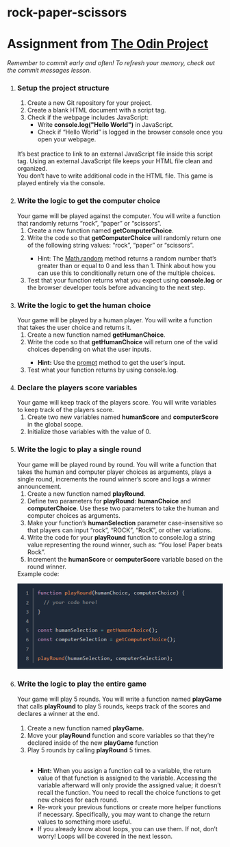 # rock-paper-scissors

<h1>Assignment from <a href="https://www.theodinproject.com/lessons/foundations-rock-paper-scissors">The Odin Project</a></h1>
<em>Remember to commit early and often! To refresh your memory, check out the commit messages lesson.</em>

<ol>
<li>
<h3>Setup the project structure</h3>
<ol>
<li>
Create a new Git repository for your project.
</li>
<li>
Create a blank HTML document with a script tag.
</li>
<li>
Check if the webpage includes JavaScript:
<ul>
<li>
Write <strong>console.log("Hello World")</strong> in JavaScript.
</li>
<li>
Check if “Hello World” is logged in the browser console once you open your webpage.
</li>
</ul>
</ol>
<br>
</li>
It’s best practice to link to an external JavaScript file inside this script tag. Using an external JavaScript file keeps your HTML file clean and organized.

<br>
You don’t have to write additional code in the HTML file. This game is played entirely via the console.
</li>

<li>
<h3>Write the logic to get the computer choice</h3>
Your game will be played against the computer. You will write a function that randomly returns “rock”, “paper” or “scissors”.

<br>
<ol>
<li>
Create a new function named <strong>getComputerChoice</strong>.
</li>
<li>
Write the code so that <strong>getComputerChoice</strong> will randomly return one of the following string values: “rock”, “paper” or “scissors”.
</li>
<ul>
<li>
Hint: The <a href="https://developer.mozilla.org/en-US/docs/Web/JavaScript/Reference/Global_Objects/Math/random">Math.random</a> method returns a random number that’s greater than or equal to 0 and less than 1. Think about how you can use this to conditionally return one of the multiple choices.
</li>
</ul>
<li>
Test that your function returns what you expect using <strong>console.log</strong> or the browser developer tools before advancing to the next step.
</li>
</ol>

<li>
<h3>Write the logic to get the human choice</h3>
Your game will be played by a human player. You will write a function that takes the user choice and returns it.

<br>
<ol>
<li>
Create a new function named <strong>getHumanChoice</strong>.
</li>
<li>
Write the code so that <strong>getHumanChoice</strong> will return one of the valid choices depending on what the user inputs.
</li>
<ul>
<li>
<strong>Hint:</strong> Use the <a href="https://developer.mozilla.org/en-US/docs/Web/API/Window/prompt">prompt</a> method to get the user’s input.
</li>
</ul>
<li>
Test what your function returns by using console.log.
</li>
</ol>
</li>

<li>
<h3>Declare the players score variables</h3>
Your game will keep track of the players score. You will write variables to keep track of the players score.
<ol>
<li>Create two new variables named <strong>humanScore</strong> and <strong>computerScore</strong> in the global scope.</li>
<li>Initialize those variables with the value of 0.</li>
</ol>
</li>

<li>
<h3>Write the logic to play a single round</h3>
Your game will be played round by round. You will write a function that takes the human and computer player choices as arguments, plays a single round, increments the round winner’s score and logs a winner announcement.

<br>
<ol>
<li>
Create a new function named <strong>playRound</strong>.
</li>
<li>
Define two parameters for <strong>playRound</strong>: <strong>humanChoice</strong> and <strong>computerChoice</strong>. Use these two parameters to take the human and computer choices as arguments.
</li>
<li>
Make your function’s <strong>humanSelection</strong> parameter case-insensitive so that players can input “rock”, “ROCK”, “RocK”, or other variations.
</li>
<li>
Write the code for your <strong>playRound</strong> function to console.log a string value representing the round winner, such as: “You lose! Paper beats Rock”.
</li>
<li>
Increment the <strong>humanScore</strong> or <strong>computerScore</strong> variable based on the round winner.</li>
</ol>
Example code:

![example code](image.png)

</li>

<li>
<h3>Write the logic to play the entire game</h3>
Your game will play 5 rounds. You will write a function named <strong>playGame</strong> that calls <strong>playRound</strong> to play 5 rounds, keeps track of the scores and declares a winner at the end.
<br><br>
<ol>
<li>Create a new function named <strong>playGame.</strong></li>
<li>Move your <strong>playRound</strong> function and score variables so that they’re declared inside of the new <strong>playGame</strong> function</li>
<li>Play 5 rounds by calling <strong>playRound</strong> 5 times.</li>

<ul>
<br>
<li>
<strong>Hint:</strong> When you assign a function call to a variable, the return value of that function is assigned to the variable. Accessing the variable afterward will only provide the assigned value; it doesn’t recall the function. You need to recall the choice functions to get new choices for each round.
</li>
<li>
Re-work your previous functions or create more helper functions if necessary. Specifically, you may want to change the return values to something more useful.
</li>
<li>
If you already know about loops, you can use them. If not, don’t worry! Loops will be covered in the next lesson.
</li>
</ul>
</li>
</ol>
